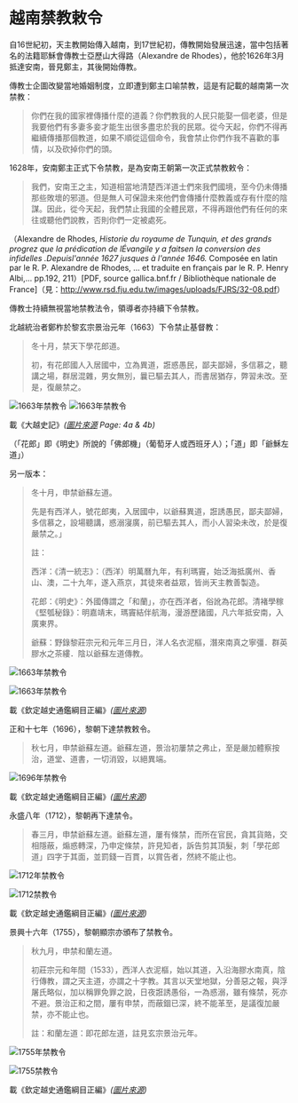 # 越南禁教敕令

自16世紀初，天主教開始傳入越南，到17世紀初，傳教開始發展迅速，當中包括著名的法籍耶穌會傳教士亞歷山大得路（Alexandre de Rhodes），他於1626年3月抵達安南，晉見鄭主，其後開始傳教。

傳教士企圖改變當地婚姻制度，立即遭到鄭主口喻禁教，這是有記載的越南第一次禁教：

> 你們在我的國家裡傳播什麼的道義？你們教我的人民只能娶一個老婆，但是我要他們有多妻多妾才能生出很多盡忠於我的民眾。從今天起，你們不得再繼續傳播那個教道，如果不順從這個命令，我會禁止你們作我不喜歡的事情，以及砍掉你們的頭。

1628年，安南鄭主正式下令禁教，是為安南王朝第一次正式禁教敕令：

> 我們，安南王之主，知道相當地清楚西洋道士們來我們國境，至今仍未傳播那些敗壞的邪道。但是無人可保證未來他們會傳播什麼教義或存有什麼的陰謀。因此，從今天起，我們禁止我國的全體民眾，不得再跟他們有任何的來往或聽他們說教，否則你們一定被處死。

（Alexandre de Rhodes, *Historie du royaume de Tunquin, et des grands progrez que la prédication de lÉvangile y a faitsen la conversion des infidelles  .Depuisl'année 1627 jusques à l'année 1646.* Composée en latin par le R. P. Alexandre de Rhodes, ... et traduite en français par le R. P. Henry Albi,... pp.192, 211）[PDF, source gallica.bnf.fr / Bibliothèque nationale de France]（見：<http://www.rsd.fju.edu.tw/images/uploads/FJRS/32-08.pdf>）

傳教士持續無視當地禁教法令，領導者亦持續下令禁教。

北越統治者鄭柞於黎玄宗景治元年（1663）下令禁止基督教：

> 冬十月，禁天下學花郎道。
> 
> 初，有花郎國人入居國中，立為異道，誑惑愚民，鄙夫鄙婦，多信慕之，聽講之場，群居混雜，男女無別，曩已驅去其人，而書居猶存，弊習未改。至是，復嚴禁之。

![1663年禁教令](vietnam2.jpg "1663年禁教令")
![1663年禁教令](vietnam1.jpg "1663年禁教令")

載《大越史記》*([圖片來源](http://nomfoundation.org/nom-project/history-of-greater-vietnam/Fulltext/85-search?uiLang=en) Page: 4a & 4b)*

（「花郎」即《明史》所說的「佛郎機」（葡萄牙人或西班牙人）；「道」即「爺穌左道」）

另一版本：

> 冬十月，申禁爺蘇左道。
> 
> 先是有西洋人，號花郎夷，入居國中，以爺蘇異道，誑誘愚民，鄙夫鄙婦，多信慕之，設場聽講，惑溺寖廣，前已驅去其人，而小人習染未改，於是復嚴禁之。」
> 
> 註：
> 
> 西洋：《清一統志》：（西洋）明萬曆九年，有利瑪竇，始泛海抵廣州、香山、澳，二十九年，遂入燕京，其徒來者益眾，皆尚天主教善製造。
> 
> 花郎：《明史》：外國傳謂之「和蘭」，亦在西洋者，俗訛為花郎。清褚學稼《堅瓠秘錄》：明嘉靖末，瑪竇結伴航海，漫游歷諸國，凡六年抵安南，入廣東界。
> 
> 爺蘇：野錄黎莊宗元和元年三月日，洋人名衣泥樞，潛來南真之寧彊．群英膠水之茶縷．陰以爺蘇左道傳教。

![1663年禁教令](vietnam3.jpg "1663年禁教令")

![1663年禁教令](vietnam4.jpg "1663年禁教令")

載《欽定越史通鑑綱目正編》*([圖片來源](https://lib.nomfoundation.org/collection/1/volume/269/page/5))*

正和十七年（1696），黎朝下達禁教敕令。

> 秋七月，申禁爺蘇左道。爺蘇左道，景治初屢禁之弗止，至是嚴加體察按治，道堂、道書，一切消毀，以絕異端。

![1696年禁教令](vietnam5.jpg "1696年禁教令")

載《欽定越史通鑑綱目正編》*([圖片來源](https://lib.nomfoundation.org/collection/1/volume/269/page/76))*

永盛八年（1712），黎朝再下達禁令。

> 春三月，申禁爺蘇左道。爺蘇左道，屢有條禁，而所在官民，貪其貨賂，交相隱蔽，煽惑轉深，乃申定條禁，許見知者，訴告剪其頂髮，刺「學花郎道」四字于其面，並罰錢一百貫，以賞告者，然終不能止也。

![1712年禁教令](vietnam6.jpg "1712年禁教令")

![1712禁教令](vietnam7.jpg "1712年禁教令")

載《欽定越史通鑑綱目正編》*([圖片來源](https://lib.nomfoundation.org/collection/1/volume/269/page/103))*

景興十六年（1755），黎朝顯宗亦頒布了禁教令。

> 秋九月，申禁和蘭左道。
> 
> 初莊宗元和年間（1533），西洋人衣泥樞，始以其道，入沿海膠水南真，陰行傳教，謂之天主道，亦謂之十字教。其言以天堂地獄，分善惡之報，與浮屠氏略似，加以稱罪免罪之說，日夜誑誘愚俗，一為惑溺，雖有條禁，死亦不避。景治正和之間，屢有申禁，而蔽錮已深，終不能革至，是議復加嚴禁，亦不能止也。
> 
> 註：和蘭左道：即花郎左道，註見玄宗景治元年。

![1755年禁教令](vietnam8.jpg "1755年禁教令")

![1755禁教令](vietnam9.jpg "1755年禁教令")

載《欽定越史通鑑綱目正編》*([圖片來源](https://lib.nomfoundation.org/collection/1/volume/270/page/169))*
